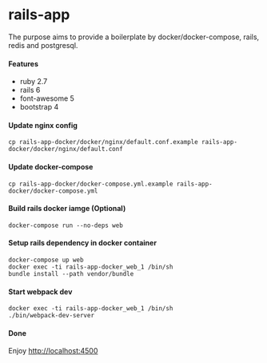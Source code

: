 # rails-app
The purpose aims to provide a boilerplate by docker/docker-compose, rails, redis and postgresql.

#### Features
- ruby 2.7
- rails 6
- font-awesome 5
- bootstrap 4


#### Update nginx config
```
cp rails-app-docker/docker/nginx/default.conf.example rails-app-docker/docker/nginx/default.conf
```


#### Update docker-compose
```
cp rails-app-docker/docker-compose.yml.example rails-app-docker/docker-compose.yml
```


#### Build rails docker iamge (Optional)
```
docker-compose run --no-deps web
```


#### Setup rails dependency in docker container
```
docker-compose up web
docker exec -ti rails-app-docker_web_1 /bin/sh
bundle install --path vendor/bundle
```

#### Start webpack dev
```
docker exec -ti rails-app-docker_web_1 /bin/sh
./bin/webpack-dev-server
```

#### Done
Enjoy [http://localhost:4500](http://localhost:4500)
